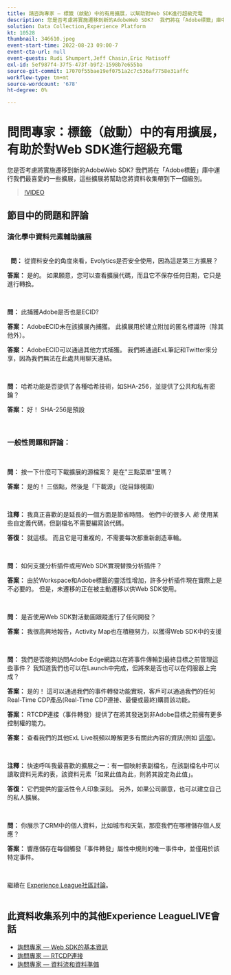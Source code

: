 ```yaml
---
title: 請咨詢專家 — 標籤（啟動）中的有用擴展，以幫助對Web SDK進行超級充電
description: 您是否考慮將實施遷移到新的AdobeWeb SDK?  我們將在「Adobe標籤」庫中運行我們最喜愛的一些擴展，這些擴展將幫助您將資料收集帶到下一個級別。
solution: Data Collection,Experience Platform
kt: 10528
thumbnail: 346610.jpeg
event-start-time: 2022-08-23 09:00-7
event-cta-url: null
event-guests: Rudi Shumpert,Jeff Chasin,Eric Matisoff
exl-id: 5ef987f4-37f5-473f-b9f2-1598b7e655ba
source-git-commit: 17070f55bae19ef0751a2c7c536af7758e31affc
workflow-type: tm+mt
source-wordcount: '678'
ht-degree: 0%

---
```


# 問問專家：標籤（啟動）中的有用擴展，有助於對Web SDK進行超級充電

您是否考慮將實施遷移到新的AdobeWeb SDK?  我們將在「Adobe標籤」庫中運行我們最喜愛的一些擴展，這些擴展將幫助您將資料收集帶到下一個級別。

>[!VIDEO](https://video.tv.adobe.com/v/346610/?quality=12&learn=on)

## 節目中的問題和評論

### 演化學中資料元素輔助擴展

<br> 
**問：** 從資料安全的角度來看，Evolytics是否安全使用，因為這是第三方擴展？

**答案：** 是的。 如果願意，您可以查看擴展代碼，而且它不保存任何日期，它只是進行轉換。

<br>

**問：** 此捕獲Adobe是否也是ECID?

**答案：** AdobeECID未在該擴展內捕獲。 此擴展用於建立附加的匿名標識符（除其他外）。

**答案：** AdobeECID可以通過其他方式捕獲。 我們將通過ExL筆記和Twitter來分享，因為我們無法在此處共用聊天連結。

<br>

**問：** 哈希功能是否提供了各種哈希技術，如SHA-256，並提供了公共和私有密鑰？

**答案：** 好！ SHA-256是預設

<br>

### 一般性問題和評論：

<br>

**問：** 按一下什麼可下載擴展的源檔案？ 是在&quot;三點菜單&quot;里嗎？

**答案：** 是的！ 三個點，然後是「下載源」（從目錄視圖）

<br>

**注釋：** 我真正喜歡的是延長的一個方面是節省時間。 他們中的很多人 *能* 使用某些自定義代碼，但副檔名不需要編寫該代碼。

**答復：** 就這樣。 而且它是可重複的，不需要每次都重新創造車輪。

<br>

**問：** 如何支援分析插件或用Web SDK實現替換分析插件？

**答案：** 由於Workspace和Adobe標籤的靈活性增加，許多分析插件現在實際上是不必要的。 但是，未遷移的正在被主動遷移以供Web SDK使用。

<br>

**問：** 是否使用Web SDK對活動圖跟蹤進行了任何開發？

**答案：** 我很高興地報告，Activity Map也在積極努力，以獲得Web SDK中的支援

<br>

**問：** 我們是否能夠訪問Adobe Edge網路以在將事件傳輸到最終目標之前管理這些事件？ 我知道我們也可以在Launch中完成，但將來是否也可以在伺服器上完成？

**答案：** 是的！ 這可以通過我們的事件轉發功能實現，客戶可以通過我們的任何Real-Time CDP產品(Real-Time CDP連接、最優或最終)購買該功能。

**答案：** RTCDP連接（事件轉發）提供了在將其發送到非Adobe目標之前擁有更多控制權的能力。

**答案：** 查看我們的其他ExL Live視頻以瞭解更多有關此內容的資訊(例如 [這個](exl-live-episode-06-23-22.md))。

<br>

**注釋：** 快速呼叫我最喜歡的擴展之一：有一個映射表副檔名，在該副檔名中可以讀取資料元素的表，該資料元素「如果此值為此，則將其設定為此值」。

**答復：** 它們提供的靈活性令人印象深刻。 另外，如果公司願意，也可以建立自己的私人擴展。

<br>

**問：** 你展示了CRM中的個人資料，比如城市和天氣，那麼我們在哪裡儲存個人反應？

**答案：** 響應儲存在每個觸發「事件轉發」屬性中規則的唯一事件中，並僅用於該特定事件。

<br>

繼續在 [Experience League社區討論](https://experienceleaguecommunities.adobe.com/t5/adobe-experience-platform/experience-league-live-post-session-discussion-useful-extensions/m-p/542620#M240)。
<br> 

## 此資料收集系列中的其他Experience LeagueLIVE會話

* [詢問專家 — Web SDK的基本資訊](exl-live-episode-05-26-22.md)
* [詢問專家 — RTCDP連接](exl-live-episode-06-23-22.md)
* [詢問專家 — 資料流和資料準備](exl-live-episode-07-21-22.md)
